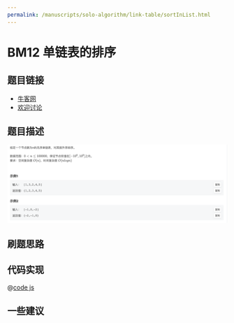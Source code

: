 ```yaml
---
permalink: /manuscripts/solo-algorithm/link-table/sortInList.html
---
```

# BM12 单链表的排序

## 题目链接

- [牛客网](https://www.nowcoder.com/share/jump/8484115461694840715099)
- [欢迎讨论]()

## 题目描述

![反转链表.png](../images/sortInList.png)

## 刷题思路

## 代码实现

@[code js](@code/algorithm/interview-101/sortInList.js)

## 一些建议
